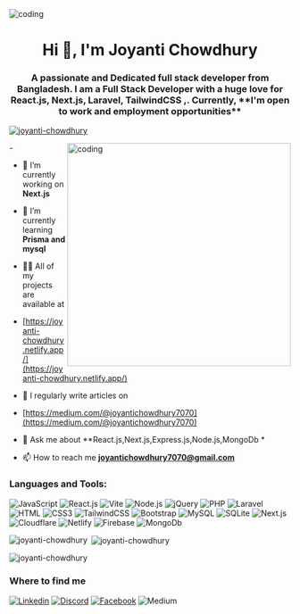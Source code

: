 

 <img  alt="coding" src="https://i.ibb.co/QkZX98x/Neutral-Creative-Professional-Linked-In-Article-Cover-Image-3.png"/>
<h1 align="center">Hi 👋, I'm Joyanti Chowdhury</h1>
<h3 align="center">A passionate and Dedicated full stack developer from Bangladesh. I am a Full Stack Developer with a huge love for React.js, Next.js, Laravel, TailwindCSS ,. Currently, **I'm open to work and employment opportunities** </h3>
<!-- <img align="right" alt="coding" width="400" src="https://encrypted-tbn0.gstatic.com/images?q=tbn:ANd9GcRO_DiG4xAUqU0OrwJqu1Py4Tk3n2UUCtTN9Q&usqp=CAU"/> -->


<p align="left"> <a href="https://github.com/ryo-ma/github-profile-trophy"><img src="https://github-profile-trophy.vercel.app/?username=joyanti-chowdhury" alt="joyanti-chowdhury" /></a> </p>
 - <img align="right" alt="coding" width="400" src="https://qph.cf2.quoracdn.net/main-qimg-73b9c74a99ce21c0ba7b760b8828172b"/>

 
- 🔭 I’m currently working on **Next.js**

- 🌱 I’m currently learning **Prisma and mysql**

- 👨‍💻 All of my projects are available at
- [https://joyanti-chowdhury.netlify.app/](https://joyanti-chowdhury.netlify.app/)

- 📝 I regularly write articles on
- [https://medium.com/@joyantichowdhury7070](https://medium.com/@joyantichowdhury7070)

- 💬 Ask me about **React.js,Next.js,Express.js,Node.js,MongoDb *

- 📫 How to reach me **joyantichowdhury7070@gmail.com**




<!-- <p align="left">
<a href="https://linkedin.com/in/joyanti-chowdhury" target="blank"><img align="center" src="https://raw.githubusercontent.com/rahuldkjain/github-profile-readme-generator/master/src/images/icons/Social/linked-in-alt.svg" alt="joyanti-chowdhury" height="30" width="40" /></a>
<a href="https://fb.com/https://web.facebook.com/profile.php?id=100010337560494" target="blank"><img align="center" src="https://raw.githubusercontent.com/rahuldkjain/github-profile-readme-generator/master/src/images/icons/Social/facebook.svg" alt="https://web.facebook.com/profile.php?id=100010337560494" height="30" width="40" /></a>
<a href="https://medium.com/https://medium.com/@joyantichowdhury7070" target="blank"><img align="center" src="https://raw.githubusercontent.com/rahuldkjain/github-profile-readme-generator/master/src/images/icons/Social/medium.svg" alt="https://medium.com/@joyantichowdhury7070" height="30" width="40" /></a>
<a href="https://discord.gg/joyantichowdhury_74143" target="blank"><img align="center" src="https://raw.githubusercontent.com/rahuldkjain/github-profile-readme-generator/master/src/images/icons/Social/discord.svg" alt="joyantichowdhury_74143" height="30" width="40" /></a>
</p>
 -->
<h3 align="left">Languages and Tools:</h3>
<!-- <p align="left"> <a href="https://getbootstrap.com" target="_blank" rel="noreferrer"> <img src="https://raw.githubusercontent.com/devicons/devicon/master/icons/bootstrap/bootstrap-plain-wordmark.svg" alt="bootstrap" width="40" height="40"/> </a> <a href="https://www.w3schools.com/css/" target="_blank" rel="noreferrer"> <img src="https://raw.githubusercontent.com/devicons/devicon/master/icons/css3/css3-original-wordmark.svg" alt="css3" width="40" height="40"/> </a> <a href="https://expressjs.com" target="_blank" rel="noreferrer"> <img src="https://raw.githubusercontent.com/devicons/devicon/master/icons/express/express-original-wordmark.svg" alt="express" width="40" height="40"/> </a> <a href="https://www.figma.com/" target="_blank" rel="noreferrer"> <img src="https://www.vectorlogo.zone/logos/figma/figma-icon.svg" alt="figma" width="40" height="40"/> </a> <a href="https://firebase.google.com/" target="_blank" rel="noreferrer"> <img src="https://www.vectorlogo.zone/logos/firebase/firebase-icon.svg" alt="firebase" width="40" height="40"/> </a> <a href="https://git-scm.com/" target="_blank" rel="noreferrer"> <img src="https://www.vectorlogo.zone/logos/git-scm/git-scm-icon.svg" alt="git" width="40" height="40"/> </a> <a href="https://www.w3.org/html/" target="_blank" rel="noreferrer"> <img src="https://raw.githubusercontent.com/devicons/devicon/master/icons/html5/html5-original-wordmark.svg" alt="html5" width="40" height="40"/> </a> <a href="https://developer.mozilla.org/en-US/docs/Web/JavaScript" target="_blank" rel="noreferrer"> <img src="https://raw.githubusercontent.com/devicons/devicon/master/icons/javascript/javascript-original.svg" alt="javascript" width="40" height="40"/> </a> <a href="https://www.mongodb.com/" target="_blank" rel="noreferrer"> <img src="https://raw.githubusercontent.com/devicons/devicon/master/icons/mongodb/mongodb-original-wordmark.svg" alt="mongodb" width="40" height="40"/> </a> <a href="https://www.mysql.com/" target="_blank" rel="noreferrer"> <img src="https://raw.githubusercontent.com/devicons/devicon/master/icons/mysql/mysql-original-wordmark.svg" alt="mysql" width="40" height="40"/> </a> <a href="https://nextjs.org/" target="_blank" rel="noreferrer"> <img src="https://cdn.worldvectorlogo.com/logos/nextjs-2.svg" alt="nextjs" width="40" height="40"/> </a> <a href="https://nodejs.org" target="_blank" rel="noreferrer"> <img src="https://raw.githubusercontent.com/devicons/devicon/master/icons/nodejs/nodejs-original-wordmark.svg" alt="nodejs" width="40" height="40"/> </a> <a href="https://www.photoshop.com/en" target="_blank" rel="noreferrer"> <img src="https://raw.githubusercontent.com/devicons/devicon/master/icons/photoshop/photoshop-line.svg" alt="photoshop" width="40" height="40"/> </a> <a href="https://www.php.net" target="_blank" rel="noreferrer"> <img src="https://raw.githubusercontent.com/devicons/devicon/master/icons/php/php-original.svg" alt="php" width="40" height="40"/> </a> <a href="https://www.postgresql.org" target="_blank" rel="noreferrer"> <img src="https://raw.githubusercontent.com/devicons/devicon/master/icons/postgresql/postgresql-original-wordmark.svg" alt="postgresql" width="40" height="40"/> </a> <a href="https://postman.com" target="_blank" rel="noreferrer"> <img src="https://www.vectorlogo.zone/logos/getpostman/getpostman-icon.svg" alt="postman" width="40" height="40"/> </a> <a href="https://reactjs.org/" target="_blank" rel="noreferrer"> <img src="https://raw.githubusercontent.com/devicons/devicon/master/icons/react/react-original-wordmark.svg" alt="react" width="40" height="40"/> </a> <a href="https://tailwindcss.com/" target="_blank" rel="noreferrer"> <img src="https://www.vectorlogo.zone/logos/tailwindcss/tailwindcss-icon.svg" alt="tailwind" width="40" height="40"/> </a> </p> -->


![JavaScript](https://img.shields.io/badge/JavaScript-F7DF1E?style=flat-square&logo=javascript&logoColor=black)
![React.js](https://img.shields.io/badge/React.js-0081CB?style=flat-square&logo=react&logoColor=61DAFB)
![Vite](https://img.shields.io/badge/Vite-593D88?style=flat-square&logo=vite&logoColor=white)
![Node.js](https://img.shields.io/badge/Node.js-43853D?style=flat-square&logo=node.js&logoColor=white)
![jQuery](https://img.shields.io/badge/jQuery-0769AD?style=flat-square&logo=jquery&logoColor=white)
![PHP](https://img.shields.io/badge/PHP-777BB4?style=flat-square&logo=php&logoColor=white)
![Laravel](https://img.shields.io/badge/Laravel-FF2D20?style=flat-square&logo=laravel&logoColor=white)
![HTML](https://img.shields.io/badge/HTML5-E34F26?style=flat-square&logo=html5&logoColor=white)
![CSS3](https://img.shields.io/badge/CSS3-1572B6?style=flat-square&logo=css3&logoColor=white)
![TailwindCSS](https://img.shields.io/badge/Tailwind_CSS-38B2AC?style=flat-square&logo=tailwind-css&logoColor=white)
![Bootstrap](https://img.shields.io/badge/Bootstrap-563D7C?style=flat-square&logo=bootstrap&logoColor=white)
![MySQL](https://img.shields.io/badge/MySQL-005C84?style=flat-square&logo=mysql&logoColor=white)
![SQLite](https://img.shields.io/badge/SQLite-07405E?style=flat-square&logo=sqlite&logoColor=white)
![Next.js](https://img.shields.io/badge/Next.js-07405E?style=flat-square&logo=Next.js&logoColor=white)
![Cloudflare](https://img.shields.io/badge/Cloudflare-F38020?style=flat-square&logo=Cloudflare&logoColor=white)
![Netlify](https://img.shields.io/badge/Netlify-00C7B7?style=flat-square&logo=netlify&logoColor=white)
![Firebase](https://img.shields.io/badge/Firebase-F7DF1E?style=flat-square&logo=Firebase&logoColor=black)
![MongoDb](https://img.shields.io/badge/MongoDb-43853D?style=flat-square&logo=MongoDb&logoColor=white)




<p><img align="left" src="https://github-readme-stats.vercel.app/api/top-langs?username=joyanti-chowdhury&show_icons=true&locale=en&layout=compact" alt="joyanti-chowdhury" /></p>

<p>&nbsp;<img align="center" src="https://github-readme-stats.vercel.app/api?username=joyanti-chowdhury&show_icons=true&locale=en" alt="joyanti-chowdhury" /></p>

<p><img align="center" src="https://github-readme-streak-stats.herokuapp.com/?user=joyanti-chowdhury&" alt="joyanti-chowdhury" /></p>

### Where to find me

[![Linkedin](https://img.shields.io/badge/LinkedIn-0077B5?style=flat-square&logo=linkedin&logoColor=white)](https://linkedin.com/in/joyanti-chowdhury) 
[![Discord](https://img.shields.io/badge/Discord-777BB4?style=flat-square&logo=Discord&logoColor=white)](https://discord.gg/joyantichowdhury_74143)
[![Facebook](https://img.shields.io/badge/Facebook-1877F2?style=flat-square&logo=facebook&logoColor=white)](https://fb.com/https://web.facebook.com/profile.php?id=100010337560494)
![Medium](https://img.shields.io/badge/Medium-FF2D10?style=flat-square&logo=Medium&logoColor=white)
